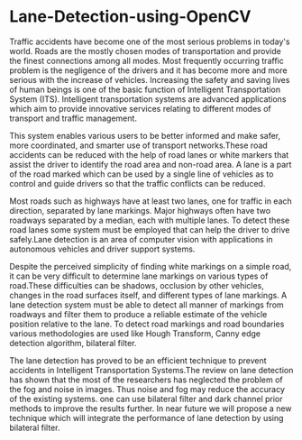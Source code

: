 # Lane-Detection-using-OpenCV

Traffic  accidents have  become  one  of  the  most  serious  problems  in today's  world. Roads  are  the mostly  chosen  modes  of transportation  and  provide the  finest  connections  among  all modes. Most  frequently  occurring traffic  problem  is the negligence of the drivers and it has become more and more serious with the increase of vehicles. Increasing  the  safety  and  saving  lives  of  human  beings  is  one  of  the  basic  function  of  Intelligent  Transportation System (ITS). Intelligent transportation systems are advanced applications which aim to provide innovative services relating to different modes of transport and traffic management.

This system enables various users to be  better informed and make safer, more coordinated, and smarter use of transport networks.These road accidents can be reduced with the help of road lanes or white markers that assist the driver to identify the  road area  and non-road  area.  A lane is  a  part  of  the road  marked  which  can  be  used  by  a  single  line  of  vehicles  as to control and guide drivers so that the traffic conflicts can be reduced.

Most roads such as highways have at least two lanes, one for traffic in each direction, separated by lane markings. Major highways often have two roadways separated by a median, each with multiple lanes. To detect these road lanes some system must be employed that can help the driver to drive safely.Lane detection is an area of computer vision with applications in autonomous vehicles and driver support systems. 


Despite the perceived simplicity  of finding white markings on a simple road, it can be very difficult to determine lane markings on various types of road.These difficulties can be shadows, occlusion by other vehicles, changes in the road surfaces itself, and different types of lane markings. A lane detection system must be able to detect all manner of markings from roadways and filter them to produce a reliable estimate of the vehicle position relative to the lane. To  detect  road  markings  and  road  boundaries  various  methodologies  are  used  like  Hough  Transform,  Canny  edge detection algorithm, bilateral filter. 



The  lane  detection has  proved  to  be  an  efficient technique  to  prevent  accidents in  Intelligent Transportation Systems.The review  on  lane  detection  has  shown  that  the  most  of  the  researchers has  neglected  the  problem  of  the  fog  and  noise  in images. Thus noise and fog may reduce the accuracy of the existing systems. one can use bilateral filter and dark channel prior  methods  to  improve  the  results  further.  In  near  future  we  will  propose  a  new  technique  which  will  integrate  the performance of lane detection by using bilateral filter.

